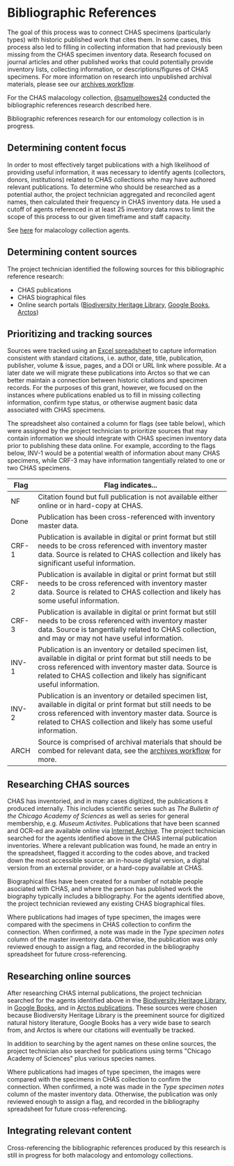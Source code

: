 # Bibliographic References

The goal of this process was to connect CHAS specimens (particularly types) with historic published work that cites them. In some cases, this process also led to filling in collecting information that had previously been missing from the CHAS specimen inventory data. Research focused on journal articles and other published works that could potentially provide inventory lists, collecting information, or descriptions/figures of CHAS specimens. For more information on research into unpublished archival materials, please see our [archives workflow](archives-research.markdown).

For the CHAS malacology collection,
[@samuelhowes24](https://github.com/samuelhowes24) conducted the bibliographic references research described here.

Bibliographic references research for our entomology collection is in progress.

## Determining content focus

In order to most effectively target publications with a high likelihood of providing useful information, it was necessary to identify agents (collectors, donors, institutions) related to CHAS collections who may have authored relevant publications. To determine who should be researched as a potential author, the project technician aggregated and reconciled agent names, then calculated their frequency in CHAS inventory data. He used a cutoff of agents referenced in at least 25 inventory data rows to limit the scope of this process to our given timeframe and staff capacity. 

See [here](../working-files/Mala_Bibliography-Agents_2017-03-04.xlsx) for malacology collection agents.

## Determining content sources

The project technician identified the following sources for this bibliographic reference research:
- CHAS publications
- CHAS biographical files
- Online search portals ([Biodiversity Heritage Library](http://www.biodiversitylibrary.org), [Google Books](https://books.google.com), [Arctos](http://arctos.database.museum/SpecimenUsage.cfm))

## Prioritizing and tracking sources

Sources were tracked using an [Excel spreadsheet](../working-files/Mala_Bibliography-Publications_2017-03-04.xlsx) to capture information consistent with standard citations, i.e. author, date, title, publication, publisher, volume & issue, pages, and a DOI or URL link where possible. At a later date we will migrate these publications into Arctos so that we can better maintain a connection between historic citations and specimen records. For the purposes of this grant, however, we focused on the instances where publications enabled us to fill in missing collecting information, confirm type status, or otherwise augment basic data associated with CHAS specimens.

The spreadsheet also contained a column for flags (see table below), which were assigned by the project technician to prioritize sources that may contain information we should integrate with CHAS specimen inventory data prior to publishing these data online. For example, 
according to the flags below, INV-1 would be a potential wealth of information about many CHAS specimens, while CRF-3 may have information tangentially related to one or two CHAS specimens.

| Flag | Flag indicates... |
| --- | --- |
| NF	| Citation found but full publication is not available either online or in hard-copy at CHAS. |
| Done	| Publication has been cross-referenced with inventory master data. |
| CRF-1	| Publication is available in digital or print format but still needs to be cross referenced with inventory master data. Source is related to CHAS collection and likely has significant useful information. |
| CRF-2	| Publication is available in digital or print format but still needs to be cross referenced with inventory master data. Source is related to CHAS collection and likely has some useful information. |
| CRF-3	| Publication is available in digital or print format but still needs to be cross referenced with inventory master data. Source is tangentially related to CHAS collection, and may or may not have useful information. |
| INV-1	| Publication is an inventory or detailed specimen list, available in digital or print format but still needs to be cross referenced with inventory master data. Source is related to CHAS collection and likely has significant useful information. |
| INV-2	| Publication is an inventory or detailed specimen list, available in digital or print format but still needs to be cross referenced with inventory master data. Source is related to CHAS collection and likely has some useful information. |
| ARCH	| Source is comprised of archival materials that should be combed for relevant data, see the [archives workflow](archives-research.markdown) for more. |

## Researching CHAS sources

CHAS has inventoried, and in many cases digitized, the publications it produced internally. This includes scientific series such as *The Bulletin of the Chicago Academy of Sciences* as well as series for general membership, e.g. *Museum Activites*. Publications that have been scanned and OCR-ed are available online via [Internet Archive](https://archive.org/details/chicagoacademyofsciences). The project technician searched for the agents identified above in the CHAS internal publication inventories. Where a relevant publication was found, he made an entry in the spreadsheet, flagged it according to the codes above, and tracked down the most accessible source: an in-house digital version, a digital version from an external provider, or a hard-copy available at CHAS.

Biographical files have been created for a number of notable people asociated with CHAS, and where the person has published work the biography typically includes a bibliography. For the agents identified above, the project technician reviewed any existing CHAS biographical files.

Where publications had images of type specimen, the images were compared with the specimens in CHAS collection to confirm the connection. When confirmed, a note was made in the *Type specimen notes* column of the master inventory data. Otherwise, the publication was only reviewed enough to assign a flag, and recorded in the bibliography spreadsheet for future cross-referencing.

## Researching online sources

After researching CHAS internal publications, the project technician searched for the agents identified above in the [Biodiversity Heritage Library](http://www.biodiversitylibrary.org), in [Google Books](https://books.google.com), and in [Arctos publications](http://arctos.database.museum/SpecimenUsage.cfm). These sources were chosen because Biodiversity Heritage Library is the preeminent source for digitized natural history literature, Google Books has a very wide base to search from, and Arctos is where our citations will eventually be tracked.

In addition to searching by the agent names on these online sources, the project technician also searched for publications using terms
"Chicago Academy of Sciences" plus various species names.

Where publications had images of type specimen, the images were compared with the specimens in CHAS collection to confirm the connection. When confirmed, a note was made in the *Type specimen notes* column of the master inventory data. Otherwise, the publication was only reviewed enough to assign a flag, and recorded in the bibliography spreadsheet for future cross-referencing.

## Integrating relevant content

Cross-referencing the bibliographic references produced by this research is still in progress for both malacology and entomology collections.
